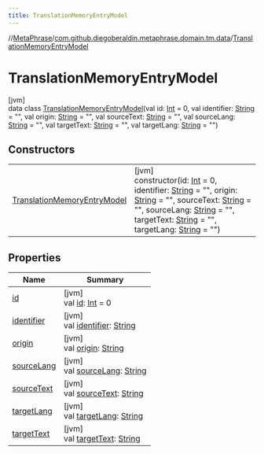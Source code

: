 ```yaml
---
title: TranslationMemoryEntryModel
---
```

//[MetaPhrase](../../../index.html)/[com.github.diegoberaldin.metaphrase.domain.tm.data](../index.html)/[TranslationMemoryEntryModel](index.html)



# TranslationMemoryEntryModel



[jvm]\
data class [TranslationMemoryEntryModel](index.html)(val id: [Int](https://kotlinlang.org/api/latest/jvm/stdlib/kotlin/-int/index.html) = 0, val identifier: [String](https://kotlinlang.org/api/latest/jvm/stdlib/kotlin/-string/index.html) = &quot;&quot;, val origin: [String](https://kotlinlang.org/api/latest/jvm/stdlib/kotlin/-string/index.html) = &quot;&quot;, val sourceText: [String](https://kotlinlang.org/api/latest/jvm/stdlib/kotlin/-string/index.html) = &quot;&quot;, val sourceLang: [String](https://kotlinlang.org/api/latest/jvm/stdlib/kotlin/-string/index.html) = &quot;&quot;, val targetText: [String](https://kotlinlang.org/api/latest/jvm/stdlib/kotlin/-string/index.html) = &quot;&quot;, val targetLang: [String](https://kotlinlang.org/api/latest/jvm/stdlib/kotlin/-string/index.html) = &quot;&quot;)



## Constructors


| | |
|---|---|
| [TranslationMemoryEntryModel](-translation-memory-entry-model.html) | [jvm]<br>constructor(id: [Int](https://kotlinlang.org/api/latest/jvm/stdlib/kotlin/-int/index.html) = 0, identifier: [String](https://kotlinlang.org/api/latest/jvm/stdlib/kotlin/-string/index.html) = &quot;&quot;, origin: [String](https://kotlinlang.org/api/latest/jvm/stdlib/kotlin/-string/index.html) = &quot;&quot;, sourceText: [String](https://kotlinlang.org/api/latest/jvm/stdlib/kotlin/-string/index.html) = &quot;&quot;, sourceLang: [String](https://kotlinlang.org/api/latest/jvm/stdlib/kotlin/-string/index.html) = &quot;&quot;, targetText: [String](https://kotlinlang.org/api/latest/jvm/stdlib/kotlin/-string/index.html) = &quot;&quot;, targetLang: [String](https://kotlinlang.org/api/latest/jvm/stdlib/kotlin/-string/index.html) = &quot;&quot;) |


## Properties


| Name | Summary |
|---|---|
| [id](id.html) | [jvm]<br>val [id](id.html): [Int](https://kotlinlang.org/api/latest/jvm/stdlib/kotlin/-int/index.html) = 0 |
| [identifier](identifier.html) | [jvm]<br>val [identifier](identifier.html): [String](https://kotlinlang.org/api/latest/jvm/stdlib/kotlin/-string/index.html) |
| [origin](origin.html) | [jvm]<br>val [origin](origin.html): [String](https://kotlinlang.org/api/latest/jvm/stdlib/kotlin/-string/index.html) |
| [sourceLang](source-lang.html) | [jvm]<br>val [sourceLang](source-lang.html): [String](https://kotlinlang.org/api/latest/jvm/stdlib/kotlin/-string/index.html) |
| [sourceText](source-text.html) | [jvm]<br>val [sourceText](source-text.html): [String](https://kotlinlang.org/api/latest/jvm/stdlib/kotlin/-string/index.html) |
| [targetLang](target-lang.html) | [jvm]<br>val [targetLang](target-lang.html): [String](https://kotlinlang.org/api/latest/jvm/stdlib/kotlin/-string/index.html) |
| [targetText](target-text.html) | [jvm]<br>val [targetText](target-text.html): [String](https://kotlinlang.org/api/latest/jvm/stdlib/kotlin/-string/index.html) |

